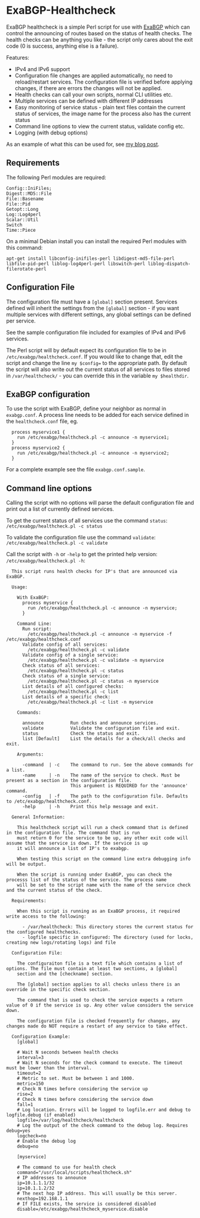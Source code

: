 # ExaBGP-Healthcheck
ExaBGP healthcheck is a simple Perl script for use with [ExaBGP] which can control the announcing of routes based on the status of health checks. The health checks can be anything you like - the script only cares about the exit code (0 is success, anything else is a failure).

Features:
* IPv4 and IPv6 support
* Configuration file changes are applied automatically, no need to reload/restart services. The configuration file is verified before applying changes, if there are errors the changes will not be applied.
* Health checks can call your own scripts, normal CLI utilities etc.
* Multiple services can be defined with different IP addresses
* Easy monitoring of service status - plain text files contain the current status of services, the image name for the process also has the current status
* Command line options to view the current status, validate config etc.
* Logging (with debug options)

As an example of what this can be used for, see [my blog post].

## Requirements
The following Perl modules are required:
```
Config::IniFiles;
Digest::MD5::File
File::Basename
File::Pid
Getopt::Long
Log::Log4perl
Scalar::Util
Switch
Time::Piece
```
On a minimal Debian install you can install the required Perl modules with this command:
```
apt-get install libconfig-inifiles-perl libdigest-md5-file-perl libfile-pid-perl liblog-log4perl-perl libswitch-perl liblog-dispatch-filerotate-perl
```

## Configuration File
The configuration file must have a `[global]` section present. Services defined will inherit the settings from the `[global]` section - if you want multiple services with different settings, any global settings can be defined per service.

See the sample configuration file included for examples of IPv4 and IPv6 services.

The Perl script will by default expect its configuration file to be in `/etc/exabgp/healthcheck.conf`. If you would like to change that, edit the script and change the line `my $config=` to the appropriate path. By default the script will also write out the current status of all services to files stored in `/var/healthcheck/` - you can override this in the variable `my $healthdir`.

## ExaBGP configuration
To use the script with ExaBGP, define your neighbor as normal in `exabgp.conf`. A process line needs to be added for each service defined in the `healthcheck.conf` file, eg.
```
  process myservice1 {
    run /etc/exabgp/healthcheck.pl -c announce -n myservice1;
  }
  process myservice2 {
    run /etc/exabgp/healthcheck.pl -c announce -n myservice2;
  }
```

For a complete example see the file `exabgp.conf.sample`.

## Command line options
Calling the script with no options will parse the default configuration file and print out a list of currently defined services.

To get the current status of all services use the command `status`: `/etc/exabgp/healthcheck.pl -c status`

To validate the configuration file use the command `validate`: `/etc/exabgp/healthcheck.pl -c validate`

Call the script with `-h` or `-help` to get the printed help version: `/etc/exabgp/healthcheck.pl -h`:
```
  This script runs health checks for IP's that are announced via ExaBGP.

  Usage:

    With ExaBGP:
      process myservice {
        run /etc/exabgp/healthcheck.pl -c announce -n myservice;
      }

    Command Line:
      Run script:
        /etc/exabgp/healthcheck.pl -c announce -n myservice -f /etc/exabgp/healthcheck.conf
      Validate config of all services:
        /etc/exabgp/healthcheck.pl -c validate
      Validate config of a single service:
        /etc/exabgp/healthcheck.pl -c validate -n myservice
      Check status of all services:
        /etc/exabgp/healthcheck.pl -c status
      Check status of a single service:
        /etc/exabgp/healthcheck.pl -c status -n myservice
      List details of all configured checks:
        /etc/exabgp/healthcheck.pl -c list
      List details of a specific check:
        /etc/exabgp/healthcheck.pl -c list -n myservice

    Commands:

      announce          Run checks and announce services.
      validate          Validate the configuration file and exit.
      status            Check the status and exit.
      list [Default]    List the details for a check/all checks and exit.

    Arguments:

      -command  | -c    The command to run. See the above commands for a list.
      -name     | -n    The name of the service to check. Must be present as a section in the configuration file.
                        This argument is REQUIRED for the 'announce' command.
      -config   | -f    The path to the configuration file. Defaults to /etc/exabgp/healthcheck.conf.
      -help     | -h    Print this help message and exit.

  General Information:

    This healthcheck script will run a check command that is defined in the configuration file. The command that is run
    must return 0 for the service to be up, any other exit code will assume that the service is down. If the service is up
    it will announce a list of IP's to exabgp.

    When testing this script on the command line extra debugging info will be output.

    When the script is running under ExaBGP, you can check the processs list of the status of the service. The process name
    will be set to the script name with the name of the service check and the current status of the check.

  Requirements:

    When this script is running as an ExaBGP process, it required write access to the following:

      - /var/healthcheck: This directory stores the current status for the configured healthchecks.
      - logfile specific in configured: The directory (used for locks, creating new logs/rotating logs) and file

  Configuration File:

    The configuraiton file is a text file which contains a list of options. The file must contain at least two sections, a [global]
    section and the [checkname] section.

    The [global] section applies to all checks unless there is an override in the specific check section.

    The command that is used to check the service expects a return value of 0 if the service is up. Any other value considers the service down.

    The configuration file is checked frequently for changes, any changes made do NOT require a restart of any service to take effect.

  Configuration Example:
    [global]

    # Wait N seconds between health checks
    interval=3
    # Wait N seconds for the check command to execute. The timeout must be lower than the interval.
    timeout=2
    # Metric to set. Must be between 1 and 1000.
    metric=150
    # Check N times before considering the service up
    rise=2
    # Check N times before considering the service down
    fall=1
    # Log location. Errors will be logged to logfile.err and debug to logfile.debug (if enabled)
    logfile=/var/log/healthcheck/healthcheck
    # Log the output of the check command to the debug log. Requires debug=yes
    logcheck=no
    # Enable the debug log
    debug=no

    [myservice]

    # The command to use for health check
    command="/usr/local/scripts/healthcheck.sh"
    # IP addresses to announce
    ip=10.1.1.1/32
    ip=10.1.1.2/32
    # The next hop IP address. This will usually be this server.
    nexthop=192.168.1.1
    # If FILE exists, the service is considered disabled
    disable=/etc/exabgp/healthcheck_myservice.disable
```

[//]: # (Links to other sites/projects)

   [ExaBGP]: <https://github.com/Exa-Networks/exabgp>
   [my blog post]: <https://sysadminblog.net/2016/04/exabgp-bgp-routing-health-checks/>

